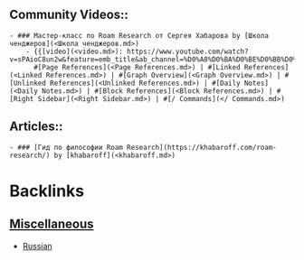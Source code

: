 ## Community Videos::
    - ### Мастер-класс по Roam Research от Сергея Хабарова by [Школа ченджеров](<Школа ченджеров.md>)
        - {{[video](<video.md>): https://www.youtube.com/watch?v=sPAioC8un2w&feature=emb_title&ab_channel=%D0%A8%D0%BA%D0%BE%D0%BB%D0%B0%D1%87%D0%B5%D0%BD%D0%B4%D0%B6%D0%B5%D1%80%D0%BE%D0%B2}}
          #[Page References](<Page References.md>) | #[Linked References](<Linked References.md>) | #[Graph Overview](<Graph Overview.md>) | #[Unlinked References](<Unlinked References.md>) | #[Daily Notes](<Daily Notes.md>) | #[Block References](<Block References.md>) | #[Right Sidebar](<Right Sidebar.md>) | #[/ Commands](</ Commands.md>)
## Articles::
    - ### [Гид по философии Roam Research](https://khabaroff.com/roam-research/) by [khabaroff](<khabaroff.md>)

# Backlinks
## [Miscellaneous](<Miscellaneous.md>)
- [Russian](<Russian.md>)

